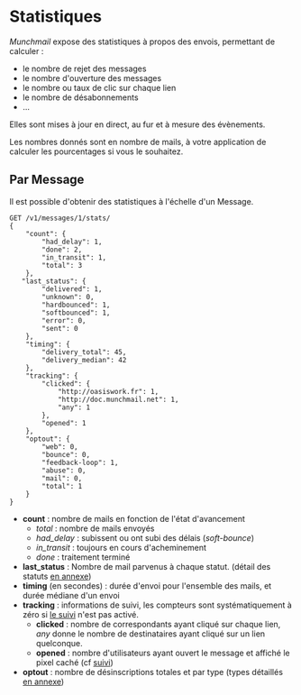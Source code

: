 Statistiques
============

*Munchmail* expose des statistiques à propos des envois, permettant de calculer :

 - le nombre de rejet des messages
 - le nombre d'ouverture des messages
 - le nombre ou taux de clic sur chaque lien
 - le nombre de désabonnements
 - ...

Elles sont mises à jour en direct, au fur et à mesure des évènements.

Les nombres donnés sont en nombre de mails, à votre application de calculer les
pourcentages si vous le souhaitez.

Par Message
-----------

Il est possible d'obtenir des statistiques à l'échelle d'un Message.

    GET /v1/messages/1/stats/
    {
        "count": {
            "had_delay": 1,
            "done": 2,
            "in_transit": 1,
            "total": 3
        },
       "last_status": {
            "delivered": 1,
            "unknown": 0,
            "hardbounced": 1,
            "softbounced": 1,
            "error": 0,
            "sent": 0
        },
        "timing": {
            "delivery_total": 45,
            "delivery_median": 42
        },
        "tracking": {
            "clicked": {
                "http://oasiswork.fr": 1,
                "http://doc.munchmail.net": 1,
                "any": 1
            },
            "opened": 1
        },
        "optout": {
            "web": 0,
            "bounce": 0,
            "feedback-loop": 1,
            "abuse": 0,
            "mail": 0,
            "total": 1
        }
    }

- **count** : nombre de mails en fonction de l'état d'avancement
    - *total* : nombre de mails envoyés
    - *had_delay* : subissent ou ont subi des délais (*soft-bounce*)
    - *in_transit* : toujours en cours d'acheminement
    - *done* : traitement terminé
- **last_status** : Nombre de mail parvenus à chaque statut. (détail des statuts
    [en annexe](../../annexes/#statuts-de-mails))
- **timing** (en secondes) : durée d'envoi pour l'ensemble des mails, et durée
    médiane d'un envoi
- **tracking** : informations de suivi, les compteurs sont systématiquement à
    zéro si [le suivi](../tracking) n'est pas activé.
    - **clicked** : nombre de correspondants ayant cliqué sur chaque lien, *any*
      donne le nombre de destinataires ayant cliqué sur un lien quelconque.
    - **opened** : nombre d'utilisateurs ayant ouvert le message et affiché le
      pixel caché (cf [suivi](../tracking))
- **optout** : nombre de désinscriptions totales et par type (types
               détaillés
               [en annexe](../../annexes/#types-de-desinscriptions-opt-outs))

